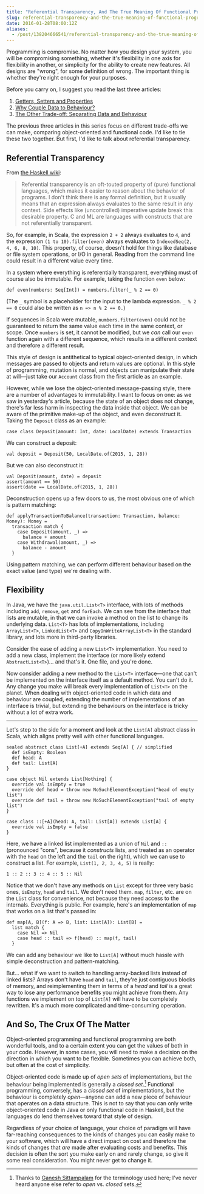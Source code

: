 ```yaml
---
title: "Referential Transparency, And The True Meaning Of Functional Programming"
slug: referential-transparency-and-the-true-meaning-of-functional-programming
date: 2016-01-28T08:00:12Z
aliases:
  - /post/138204666541/referential-transparency-and-the-true-meaning-of
---
```


Programming is compromise. No matter how you design your system, you will be compromising something, whether it's flexibility in one axis for flexibility in another, or simplicity for the ability to create new features. All designs are "wrong", for some definition of wrong. The important thing is whether they're right enough for your purposes.

Before you carry on, I suggest you read the last three articles:

1. [Getters, Setters and Properties][]
2. [Why Couple Data to Behaviour?][]
3. [The Other Trade-off: Separating Data and Behaviour][]

The previous three articles in this series focus on different trade-offs we can make, comparing object-oriented and functional code. I'd like to tie these two together. But first, I'd like to talk about referential transparency.

<!--more-->

## Referential Transparency

From [the Haskell wiki][referential transparency]:

> Referential transparency is an oft-touted property of (pure) functional languages, which makes it easier to reason about the behavior of programs. I don't think there is any formal definition, but it usually means that an expression always evaluates to the same result in any context. Side effects like (uncontrolled) imperative update break this desirable property. C and ML are languages with constructs that are not referentially transparent.

So, for example, in Scala, the expression `2 + 2` always evaluates to `4`, and the expression `(1 to 10).filter(even)` always evaluates to `IndexedSeq(2, 4, 6, 8, 10)`. This property, of course, doesn't hold for things like database or file system operations, or I/O in general. Reading from the command line could result in a different value every time.

In a system where everything is referentially transparent, everything must of course also be immutable. For example, taking the function `even` below:

    def even(numbers: Seq[Int]) = numbers.filter(_ % 2 == 0)

(The `_` symbol is a placeholder for the input to the lambda expression. `_ % 2 == 0` could also be written as `n => n % 2 == 0.`)

If sequences in Scala were mutable, `numbers.filter(even)` could not be guaranteed to return the same value each time in the same context, or scope. Once `numbers` is set, it cannot be modified, but we _can_ call our `even` function again with a different sequence, which results in a different context and therefore a different result.

This style of design is antithetical to typical object-oriented design, in which messages are passed to objects and return values are optional. In this style of programming, mutation is normal, and objects can manipulate their state at will—just take our `Account` class from the first article as an example.

However, while we lose the object-oriented message-passing style, there are a number of advantages to immutability. I want to focus on one: as we saw in yesterday's article, because the state of an object does not change, there's far less harm in inspecting the data inside that object. We can be aware of the primitive make-up of the object, and even deconstruct it. Taking the `Deposit` class as an example:

    case class Deposit(amount: Int, date: LocalDate) extends Transaction

We can construct a deposit:

    val deposit = Deposit(50, LocalDate.of(2015, 1, 28))

But we can also deconstruct it:

    val Deposit(amount, date) = deposit
    assert(amount == 50)
    assert(date == LocalDate.of(2015, 1, 28))

Deconstruction opens up a few doors to us, the most obvious one of which is pattern matching:

    def applyTransactionToBalance(transaction: Transaction, balance: Money): Money =
      transaction match {
        case Deposit(amount, _) =>
          balance + amount
        case Withdrawal(amount, _) =>
          balance - amount
      }

Using pattern matching, we can perform different behaviour based on the exact value (and type) we're dealing with.

## Flexibility

In Java, we have the `java.util.List<T>` interface, with lots of methods including `add`, `remove`, `get` and `forEach`. We can see from the interface that lists are mutable, in that we can invoke a method on the list to change its underlying data. `List<T>` has lots of implementations, including `ArrayList<T>`, `LinkedList<T>` and `CopyOnWriteArrayList<T>` in the standard library, and lots more in third-party libraries.

Consider the ease of adding a new `List<T>` implementation. You need to add a new class, implement the interface (or more likely extend `AbstractList<T>`)… and that's it. One file, and you're done.

Now consider adding a new method to the `List<T>` interface—one that can't be implemented on the interface itself as a default method. You can't do it. Any change you make will break every implementation of `List<T>` on the planet. When dealing with object-oriented code in which data and behaviour are coupled, extending the number of implementations of an interface is trivial, but extending the behaviours on the interface is tricky without a lot of extra work.

---

Let's step to the side for a moment and look at the `List[A]` abstract class in Scala, which aligns pretty well with other functional languages.

    sealed abstract class List[+A] extends Seq[A] { // simplified
      def isEmpty: Boolean
      def head: A
      def tail: List[A]
    }

    case object Nil extends List[Nothing] {
      override val isEmpty = true
      override def head = throw new NoSuchElementException("head of empty list")
      override def tail = throw new NoSuchElementException("tail of empty list")
    }

    case class ::[+A](head: A, tail: List[A]) extends List[A] {
      override val isEmpty = false
    }

Here, we have a linked list implemented as a union of `Nil` and `::` (pronounced "cons", because it _constructs_ lists, and treated as an operator with the `head` on the left and the `tail` on the right), which we can use to construct a list. For example, `List(1, 2, 3, 4, 5)` is really:

    1 :: 2 :: 3 :: 4 :: 5 :: Nil

Notice that we don't have any methods on `List` except for three very basic ones, `isEmpty`, `head` and `tail`. We don't need them. `map`, `filter`, etc. are on the `List` class for convenience, not because they need access to the internals. Everything is public. For example, here's an implementation of `map` that works on a list that's passed in:

    def map[A, B](f: A => B, list: List[A]): List[B] =
      list match {
        case Nil => Nil
        case head :: tail => f(head) :: map(f, tail)
      }

We can add any behaviour we like to `List[A]` without much hassle with simple deconstruction and pattern-matching.

But… what if we want to switch to handling array-backed lists instead of linked lists? Arrays don't have `head` and `tail`, they're just contiguous blocks of memory, and reimplementing them in terms of a _head_ and _tail_ is a great way to lose any performance benefits you might achieve from them. Any functions we implement on top of `List[A]` will have to be completely rewritten. It's a much more complicated and time-consuming operation.

## And So, The Crux Of The Matter

Object-oriented programming and functional programming are both wonderful tools, and to a certain extent you can get the values of both in your code. However, in some cases, you will need to make a decision on the direction in which you want to be flexible. Sometimes you can achieve both, but often at the cost of simplicity.

Object-oriented code is made up of _open sets_ of implementations, but the behaviour being implemented is generally a _closed set_.[^1] Functional programming, conversely, has a _closed set_ of implementations, but the behaviour is completely _open_—anyone can add a new piece of behaviour that operates on a data structure. This is not to say that you can only write object-oriented code in Java or only functional code in Haskell, but the languages do lend themselves toward that style of design.

Regardless of your choice of language, your choice of paradigm will have far-reaching consequences to the kinds of changes you can easily make to your software, which will have a direct impact on cost and therefore the kinds of changes that _are_ made after evaluating costs and benefits. This decision is often the sort you make early on and rarely change, so give it some real consideration. You might never get to change it.

[^1]: Thanks to [Ganesh Sittampalam][@eleganesh] for the terminology used here; I've never heard anyone else refer to _open_ vs. _closed_ sets.

[getters, setters and properties]: http://monospacedmonologues.com/post/138009972532/getters-setters-and-properties
[why couple data to behaviour?]: http://monospacedmonologues.com/post/138076164433/why-couple-data-to-behaviour
[the other trade-off: separating data and behaviour]: http://monospacedmonologues.com/post/138140507048/the-other-trade-off-separating-data-and-behaviour
[referential transparency]: https://wiki.haskell.org/Referential_transparency
[@eleganesh]: https://twitter.com/eleganesh

